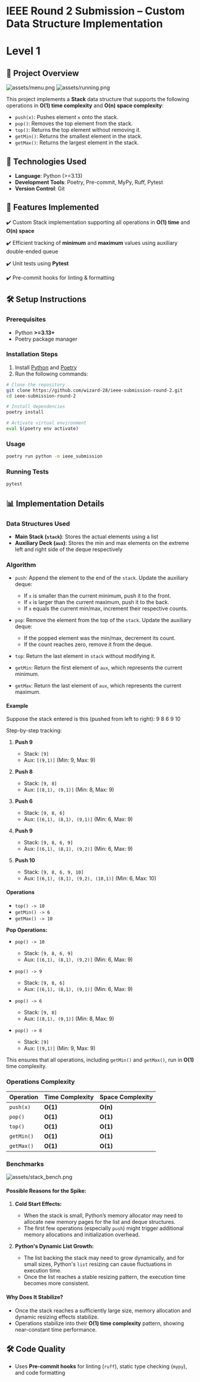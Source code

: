 # IEEE Round 2 Submission – Custom Data Structure Implementation

# Level 1

## 📌 Project Overview

![assets/menu.png](assets/menu.png)
![assets/running.png](assets/running.png)

This project implements a **Stack** data structure that supports the following operations in **O(1) time complexity** and **O(n) space complexity**:

- `push(x)`: Pushes element `x` onto the stack.
- `pop()`: Removes the top element from the stack.
- `top()`: Returns the top element without removing it.
- `getMin()`: Returns the smallest element in the stack.
- `getMax()`: Returns the largest element in the stack.

## **🚀 Technologies Used**

- **Language**: Python (>=3.13)
- **Development Tools**: Poetry, Pre-commit, MyPy, Ruff, Pytest
- **Version Control**: Git

## **🌟 Features Implemented**

✔️ Custom Stack implementation supporting all operations in **O(1) time** and **O(n) space**

✔️ Efficient tracking of **minimum** and **maximum** values using auxiliary double-ended queue

✔️ Unit tests using **Pytest**

✔️ Pre-commit hooks for linting & formatting

## **🛠️ Setup Instructions**

### **Prerequisites**

- Python **>=3.13+**
- Poetry package manager

### **Installation Steps**

1. Install [Python](https://www.python.org/) and [Poetry](https://python-poetry.org/)
2. Run the following commands:

```bash
# Clone the repository
git clone https://github.com/wizard-28/ieee-submission-round-2.git
cd ieee-submission-round-2

# Install dependencies
poetry install

# Activate virtual environment
eval $(poetry env activate)
```

### Usage

```bash
poetry run python -m ieee_submission

```

### **Running Tests**

```bash
pytest
```

## **📊 Implementation Details**

### **Data Structures Used**

- **Main Stack (`stack`)**: Stores the actual elements using a list
- **Auxiliary Deck (`aux`)**: Stores the min and max elements on the extreme left and right side of the deque respectively

### Algorithm

- `push`: Append the element to the end of the `stack`. Update the auxiliary deque:

  - If `x` is smaller than the current minimum, push it to the front.
  - If `x` is larger than the current maximum, push it to the back.
  - If `x` equals the current min/max, increment their respective counts.

- `pop`: Remove the element from the top of the `stack`. Update the auxiliary deque:

  - If the popped element was the min/max, decrement its count.
  - If the count reaches zero, remove it from the deque.

- `top`: Return the last element in `stack` without modifying it.

- `getMin`: Return the first element of `aux`, which represents the current minimum.

- `getMax`: Return the last element of `aux`, which represents the current maximum.

#### Example

Suppose the stack entered is this (pushed from left to right): 9 8 6 9 10

Step-by-step tracking:

1. **Push 9**

   - Stack: `[9]`
   - Aux: `[(9,1)]` (Min: 9, Max: 9)

2. **Push 8**

   - Stack: `[9, 8]`
   - Aux: `[(8,1), (9,1)]` (Min: 8, Max: 9)

3. **Push 6**

   - Stack: `[9, 8, 6]`
   - Aux: `[(6,1), (8,1), (9,1)]` (Min: 6, Max: 9)

4. **Push 9**

   - Stack: `[9, 8, 6, 9]`
   - Aux: `[(6,1), (8,1), (9,2)]` (Min: 6, Max: 9)

5. **Push 10**
   - Stack: `[9, 8, 6, 9, 10]`
   - Aux: `[(6,1), (8,1), (9,2), (10,1)]` (Min: 6, Max: 10)

#### Operations

- `top() -> 10`
- `getMin() -> 6`
- `getMax() -> 10`

**Pop Operations:**

- `pop() -> 10`

  - Stack: `[9, 8, 6, 9]`
  - Aux: `[(6,1), (8,1), (9,2)]` (Min: 6, Max: 9)

- `pop() -> 9`

  - Stack: `[9, 8, 6]`
  - Aux: `[(6,1), (8,1), (9,1)]` (Min: 6, Max: 9)

- `pop() -> 6`

  - Stack: `[9, 8]`
  - Aux: `[(8,1), (9,1)]` (Min: 8, Max: 9)

- `pop() -> 8`
  - Stack: `[9]`
  - Aux: `[(9,1)]` (Min: 9, Max: 9)

This ensures that all operations, including `getMin()` and `getMax()`, run in **O(1)** time complexity.

### **Operations Complexity**

| Operation  | Time Complexity | Space Complexity |
| ---------- | --------------- | ---------------- |
| `push(x)`  | **O(1)**        | **O(n)**         |
| `pop()`    | **O(1)**        | **O(1)**         |
| `top()`    | **O(1)**        | **O(1)**         |
| `getMin()` | **O(1)**        | **O(1)**         |
| `getMax()` | **O(1)**        | **O(1)**         |

### **Benchmarks**

![assets/stack_bench.png](assets/bench_stack.png)

#### **Possible Reasons for the Spike:**

1. **Cold Start Effects:**

   - When the stack is small, Python’s memory allocator may need to allocate new memory pages for the list and deque structures.
   - The first few operations (especially `push`) might trigger additional memory allocations and initialization overhead.

2. **Python's Dynamic List Growth:**
   - The list backing the stack may need to grow dynamically, and for small sizes, Python's `list` resizing can cause fluctuations in execution time.
   - Once the list reaches a stable resizing pattern, the execution time becomes more consistent.

#### **Why Does It Stabilize?**

- Once the stack reaches a sufficiently large size, memory allocation and dynamic resizing effects stabilize.
- Operations stabilize into their **O(1) time complexity** pattern, showing near-constant time performance.

## **🛠️ Code Quality**

- Uses **Pre-commit hooks** for linting (`ruff`), static type checking (`mypy`), and code formatting
